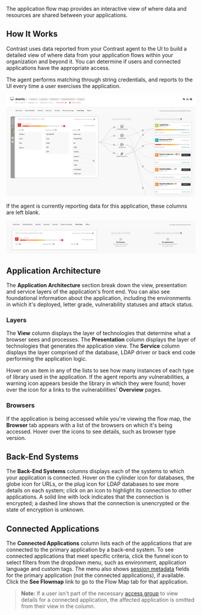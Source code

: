 <!--
title: "Flow map"
description: "Learn how to view the flow of data through your application."
tags: "user UI applications flow map data access"
-->

The application flow map provides an interactive view of where data and resources are shared between your applications. 

## How It Works

Contrast uses data reported from your Contrast agent to the UI to build a detailed view of where data from your application flows within your organization and beyond it. You can determine if users and connected applications have the appropriate access. 

The agent performs matching through string credentials, and reports to the UI every time a user exercises the application. 

<a href="assets/images/Flow-map-active.png" rel="lightbox" title="Flow Map tab"><img class="thumbnail" src="assets/images/Flow-map-active.png"/></a>

If the agent is currently reporting data for this application, these columns are left blank.

<!-- In what scenarios would the agent not report this info? Not exercised? -->

<a href="assets/images/Flow-map-empty.png" rel="lightbox" title="No data in the Flow Map tab"><img class="thumbnail" src="assets/images/Flow-map-empty.png"/></a>

## Application Architecture

The **Application Architecture** section break down the view, presentation and service layers of the application's front end. You can also see foundational information about the application, including the environments in which it's deployed, letter grade, vulnerability statuses and attack status. 

### Layers

The **View** column displays the layer of technologies that determine what a browser sees and processes. The **Presentation** column displays the layer of technologies that generates the application view. The **Service** column displays the layer comprised of the database, LDAP driver or back end code performing the application logic.

Hover on an item in any of the lists to see how many instances of each type of library <!-- ? --> used in the application. If the agent reports any vulnerabilities, a warning icon appears beside the library in which they were found; hover over the icon for a links to the vulnerabilities' **Overview** pages.

### Browsers

If the application is being accessed while you're viewing the flow map, the **Browser** tab appears with a list of the browsers on which it's being accessed. Hover over the icons to see details, such as browser type version. 

## Back-End Systems

The **Back-End Systems** columns displays each of the systems to which your application is connected. Hover on the cylinder icon for databases, the globe icon for URLs, or the plug icon for LDAP databases to see more details on each system; click on an icon to highlight its connection to other applications. A solid line with lock indicates that the connection is encrypted; a dashed line shows that the connection is unencrypted or the state of encryption is unknown.  

## Connected Applications

The **Connected Applications** column lists each of the applications that are connected to the primary application by a back-end system. To see connected applications that meet specific criteria, click the funnel icon to select filters from the dropdown menu, such as environment, application language and custom tags. The menu also shows [session metadata](user-vulnerableapps.html#session) fields for the primary application (not the connected applications), if available. Click the **See Flowmap** link to go to the Flow Map tab for that application. 

> **Note:** If a user isn't part of the necessary [access group](admin-manageorgs.html#access) to view details for a connected application, the affected application is omitted from their view in the column. 

